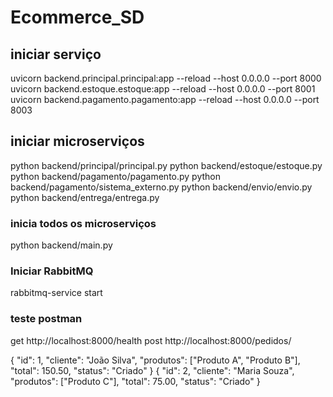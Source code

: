 # Ecommerce_SD


## iniciar serviço
uvicorn backend.principal.principal:app --reload --host 0.0.0.0 --port 8000 
uvicorn backend.estoque.estoque:app --reload --host 0.0.0.0 --port 8001
uvicorn backend.pagamento.pagamento:app --reload --host 0.0.0.0 --port 8003

## iniciar microserviços
python backend/principal/principal.py
python backend/estoque/estoque.py
python backend/pagamento/pagamento.py
python backend/pagamento/sistema_externo.py
python backend/envio/envio.py
python backend/entrega/entrega.py

### inicia todos os microserviços
python backend/main.py

### Iniciar RabbitMQ
rabbitmq-service start

### teste postman
get 
http://localhost:8000/health
post
http://localhost:8000/pedidos/

{
  "id": 1,
  "cliente": "João Silva",
  "produtos": ["Produto A", "Produto B"],
  "total": 150.50,
  "status": "Criado"
}
{
  "id": 2,
  "cliente": "Maria Souza",
  "produtos": ["Produto C"],
  "total": 75.00,
  "status": "Criado"
}

